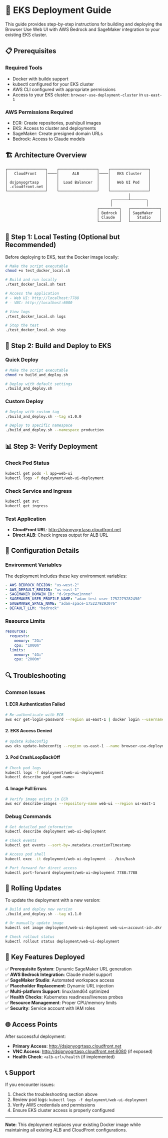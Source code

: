 # 🚀 EKS Deployment Guide

This guide provides step-by-step instructions for building and deploying the Browser Use Web UI with AWS Bedrock and SageMaker integration to your existing EKS cluster.

## 📋 Prerequisites

### Required Tools
- Docker with buildx support
- kubectl configured for your EKS cluster
- AWS CLI configured with appropriate permissions
- Access to your EKS cluster: `browser-use-deployment-cluster` in `us-east-1`

### AWS Permissions Required
- ECR: Create repositories, push/pull images
- EKS: Access to cluster and deployments
- SageMaker: Create presigned domain URLs
- Bedrock: Access to Claude models

## 🏗️ Architecture Overview

```
┌─────────────────┐    ┌─────────────────┐    ┌─────────────────┐
│   CloudFront    │────│      ALB        │────│   EKS Cluster   │
│                 │    │                 │    │                 │
│ dsjpnyogrtasp   │    │  Load Balancer  │    │   Web UI Pod    │
│ .cloudfront.net │    │                 │    │                 │
└─────────────────┘    └─────────────────┘    └─────────────────┘
                                                       │
                                               ┌───────┴───────┐
                                               │               │
                                         ┌─────────┐   ┌─────────────┐
                                         │ Bedrock │   │ SageMaker   │
                                         │ Claude  │   │   Studio    │
                                         └─────────┘   └─────────────┘
```

## 🐳 Step 1: Local Testing (Optional but Recommended)

Before deploying to EKS, test the Docker image locally:

```bash
# Make the script executable
chmod +x test_docker_local.sh

# Build and run locally
./test_docker_local.sh test

# Access the application
# - Web UI: http://localhost:7788
# - VNC: http://localhost:6080

# View logs
./test_docker_local.sh logs

# Stop the test
./test_docker_local.sh stop
```

## 🚀 Step 2: Build and Deploy to EKS

### Quick Deploy
```bash
# Make the script executable
chmod +x build_and_deploy.sh

# Deploy with default settings
./build_and_deploy.sh
```

### Custom Deploy
```bash
# Deploy with custom tag
./build_and_deploy.sh --tag v1.0.0

# Deploy to specific namespace
./build_and_deploy.sh --namespace production
```

## 📊 Step 3: Verify Deployment

### Check Pod Status
```bash
kubectl get pods -l app=web-ui
kubectl logs -f deployment/web-ui-deployment
```

### Check Service and Ingress
```bash
kubectl get svc
kubectl get ingress
```

### Test Application
- **CloudFront URL**: http://dsjpnyogrtasp.cloudfront.net
- **Direct ALB**: Check ingress output for ALB URL

## 🔧 Configuration Details

### Environment Variables
The deployment includes these key environment variables:

```yaml
- AWS_BEDROCK_REGION: "us-west-2"
- AWS_DEFAULT_REGION: "us-east-1"
- SAGEMAKER_DOMAIN_ID: "d-9cpchwz1nnno"
- SAGEMAKER_USER_PROFILE_NAME: "adam-test-user-1752279282450"
- SAGEMAKER_SPACE_NAME: "adam-space-1752279293076"
- DEFAULT_LLM: "bedrock"
```

### Resource Limits
```yaml
resources:
  requests:
    memory: "2Gi"
    cpu: "1000m"
  limits:
    memory: "4Gi"
    cpu: "2000m"
```

## 🔍 Troubleshooting

### Common Issues

#### 1. ECR Authentication Failed
```bash
# Re-authenticate with ECR
aws ecr get-login-password --region us-east-1 | docker login --username AWS --password-stdin <account-id>.dkr.ecr.us-east-1.amazonaws.com
```

#### 2. EKS Access Denied
```bash
# Update kubeconfig
aws eks update-kubeconfig --region us-east-1 --name browser-use-deployment-cluster
```

#### 3. Pod CrashLoopBackOff
```bash
# Check pod logs
kubectl logs -f deployment/web-ui-deployment
kubectl describe pod <pod-name>
```

#### 4. Image Pull Errors
```bash
# Verify image exists in ECR
aws ecr describe-images --repository-name web-ui --region us-east-1
```

### Debug Commands
```bash
# Get detailed pod information
kubectl describe deployment web-ui-deployment

# Check events
kubectl get events --sort-by=.metadata.creationTimestamp

# Access pod shell
kubectl exec -it deployment/web-ui-deployment -- /bin/bash

# Port forward for direct access
kubectl port-forward deployment/web-ui-deployment 7788:7788
```

## 🔄 Rolling Updates

To update the deployment with a new version:

```bash
# Build and deploy new version
./build_and_deploy.sh --tag v1.1.0

# Or manually update image
kubectl set image deployment/web-ui-deployment web-ui=<account-id>.dkr.ecr.us-east-1.amazonaws.com/web-ui:v1.1.0

# Check rollout status
kubectl rollout status deployment/web-ui-deployment
```

## 📝 Key Features Deployed

✅ **Prerequisite System**: Dynamic SageMaker URL generation  
✅ **AWS Bedrock Integration**: Claude model support  
✅ **SageMaker Studio**: Automated workspace access  
✅ **Placeholder Replacement**: Dynamic URL injection  
✅ **Multi-platform Support**: linux/amd64 optimized  
✅ **Health Checks**: Kubernetes readiness/liveness probes  
✅ **Resource Management**: Proper CPU/memory limits  
✅ **Security**: Service account with IAM roles  

## 🌐 Access Points

After successful deployment:

- **Primary Access**: http://dsjpnyogrtasp.cloudfront.net
- **VNC Access**: http://dsjpnyogrtasp.cloudfront.net:6080 (if exposed)
- **Health Check**: `<alb-url>/health` (if implemented)

## 📞 Support

If you encounter issues:

1. Check the troubleshooting section above
2. Review pod logs: `kubectl logs -f deployment/web-ui-deployment`
3. Verify AWS credentials and permissions
4. Ensure EKS cluster access is properly configured

---

**Note**: This deployment replaces your existing Docker image while maintaining all existing ALB and CloudFront configurations.

